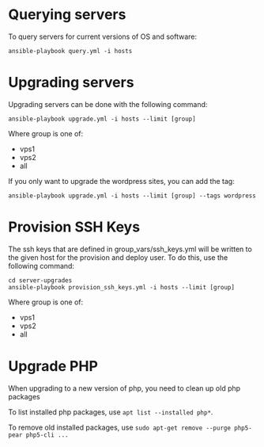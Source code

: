 Querying servers
================

To query servers for current versions of OS and software:

```
ansible-playbook query.yml -i hosts
```


Upgrading servers
=================

Upgrading servers can be done with the following command:

```
ansible-playbook upgrade.yml -i hosts --limit [group]
```

Where group is one of:
 - vps1
 - vps2
 - all

If you only want to upgrade the wordpress sites, you can add the tag:

```
ansible-playbook upgrade.yml -i hosts --limit [group] --tags wordpress
```

Provision SSH Keys
==================

The ssh keys that are defined in group_vars/ssh_keys.yml will be written to the given host for the provision and deploy user.
To do this, use the following command:
```
cd server-upgrades
ansible-playbook provision_ssh_keys.yml -i hosts --limit [group]
```

Where group is one of:
 - vps1
 - vps2
 - all


Upgrade PHP
===========

When upgrading to a new version of php, you need to clean up old php packages

To list installed php packages, use `apt list --installed php*`.

To remove old installed packages, use `sudo apt-get remove --purge php5-pear php5-cli ...`
